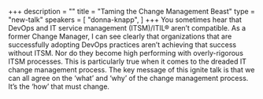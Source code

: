 +++
description = ""
title = "Taming the Change Management Beast"
type = "new-talk"
speakers = [
        "donna-knapp",
]
+++
You sometimes hear that DevOps and IT service management (ITSM)/ITIL® aren’t compatible. As a former Change Manager, I can see clearly that organizations that are successfully adopting DevOps practices aren’t achieving that success without ITSM. Nor do they become high performing with overly-rigorous ITSM processes. This is particularly true when it comes to the dreaded IT change management process. The key message of this ignite talk is that we can all agree on the ‘what’ and ‘why’ of the change management process. It’s the ‘how’ that must change.
